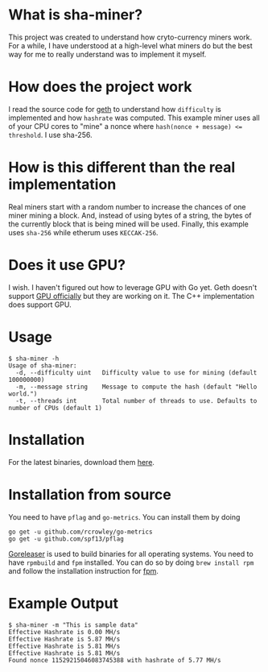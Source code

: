 # What is sha-miner?
This project was created to understand how cryto-currency miners work. For a while, I have understood at a high-level what miners do but the best way for me to really understand was to implement it myself.

# How does the project work 
I read the source code for [geth](https://github.com/ethereum/go-ethereum) to understand how `difficulty` is implemented and how `hashrate` was computed. This example miner uses all of your CPU cores to "mine" a nonce where `hash(nonce + message) <= threshold`. I use sha-256. 

# How is this different than the real implementation 
Real miners start with a random number to increase the chances of one miner mining a block. And, instead of using bytes of a string, the bytes of the currently block that is being mined will be used. Finally, this example uses `sha-256` while etherum uses `KECCAK-256`.

# Does it use GPU?
I wish. I haven't figured out how to leverage GPU with Go yet. Geth doesn't support [GPU officially](https://ethereum.gitbooks.io/frontier-guide/content/gpu.html) but they are working on it. The C++ implementation does support GPU. 

# Usage 

```
$ sha-miner -h
Usage of sha-miner:
  -d, --difficulty uint   Difficulty value to use for mining (default 100000000)
  -m, --message string    Message to compute the hash (default "Hello world.")
  -t, --threads int       Total number of threads to use. Defaults to number of CPUs (default 1)
```

# Installation 
For the latest binaries, download them [here](https://github.com/amir20/sha-miner/releases).

# Installation from source
You need to have `pflag` and `go-metrics`. You can install them by doing 

```
go get -u github.com/rcrowley/go-metrics
go get -u github.com/spf13/pflag
```

[Goreleaser](https://goreleaser.com/#fpm_linux_packages) is used to build binaries for all operating systems. You need to have `rpmbuild` and `fpm` installed. You can do so by doing `brew install rpm` and follow the installation instruction for [fpm](http://fpm.readthedocs.io/en/latest/installing.html).

# Example Output

```
$ sha-miner -m "This is sample data"
Effective Hashrate is 0.00 MH/s
Effective Hashrate is 5.87 MH/s
Effective Hashrate is 5.81 MH/s
Effective Hashrate is 5.81 MH/s
Found nonce 11529215046083745388 with hashrate of 5.77 MH/s
```
